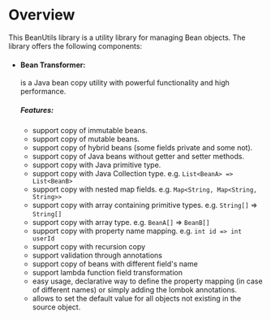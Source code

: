 <head>
    <title>Overview</title>
</head>

# Overview

This BeanUtils library is a utility library for managing Bean objects. The library offers the following components:


- #### Bean Transformer: 

    is a Java bean copy utility with powerful functionality and high performance.

    ##### Features:
    * support copy of immutable beans.
    * support copy of mutable beans.
    * support copy of hybrid beans (some fields private and some not).
    * support copy of Java beans without getter and setter methods.
    * support copy with Java primitive type.
    * support copy with Java Collection type. e.g. `List<BeanA> => List<BeanB>`
    * support copy with nested map fields. e.g. `Map<String, Map<String, String>>`
    * support copy with array containing primitive types. e.g. `String[]` => `String[]`
    * support copy with array type. e.g. `BeanA[]` => `BeanB[]`
    * support copy with property name mapping. e.g. `int id => int userId`
    * support copy with recursion copy
    * support validation through annotations
    * support copy of beans with different field's name
    * support lambda function field transformation
    * easy usage, declarative way to define the property mapping (in case of different names) or simply adding the lombok annotations.
    * allows to set the default value for all objects not existing in the source object.
